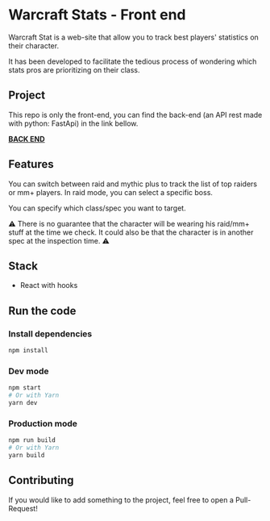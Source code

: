 # Warcraft Stats - Front end

Warcraft Stat is a web-site that allow you to track best players' statistics on their character.

It has been developed to facilitate the tedious process of wondering which stats pros are prioritizing on their class.

## Project

This repo is only the front-end, you can find the back-end (an API rest made with python: FastApi) in the link bellow.

**[BACK END](https://github.com/GraphtyLove/warcraft_stats_frontend)**

## Features

You can switch between raid and mythic plus to track the list of top raiders or mm+ players.
In raid mode, you can select a specific boss.

You can specify which class/spec you want to target.

⚠️ There is no guarantee that the character will be wearing his raid/mm+ stuff at the time we check. It could also be that the character is in another spec at the inspection time. ⚠️

## Stack

- React with hooks

## Run the code

### Install dependencies

```bash
npm install
```

### Dev mode

```bash
npm start
# Or with Yarn
yarn dev
```

### Production mode

```bash
npm run build
# Or with Yarn
yarn build
```

## Contributing

If you would like to add something to the project, feel free to open a Pull-Request!